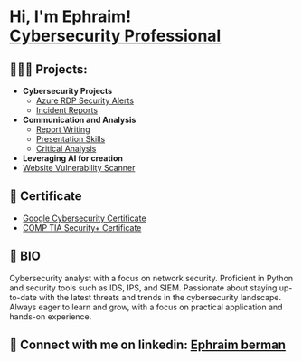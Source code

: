 <h1>Hi, I'm Ephraim! <br/> <a href="http://www.linkedin.com/in/ephraim-berman-30a13b317">Cybersecurity Professional</a></h1>

<h2> 🧑🏼‍💻 Projects:</h2>

- <b>Cybersecurity Projects </b>
  - [Azure RDP Security Alerts](https://github.com/Ephra-1-m/AzureVM-Monitor/blob/a7ced3f72f46cf081f4d881f18fac3f62fe8b1de/README.md)
  - [Incident Reports](https://) 
   <!-- <b>PowerShell</b>-->
- <b>Communication and Analysis</b>
  - [Report Writing](https://)
  - [Presentation Skills](https://)
  - [Critical Analysis](https://)
- <b>Leveraging AI for creation</b>
 - [Website Vulnerability Scanner](https://)
    
<h2> 📜 Certificate </h2>

- [Google Cybersecurity Certificate](https://coursera.org/verify/professional-cert/QIL4SC6G4ORN)
- [COMP TIA Security+ Certificate](https://www.credly.com/badges/f54801ee-e1d9-4801-81bd-27dcf36a2037/public_url)
<h2> 📓 BIO </h2>
Cybersecurity analyst with a focus on network security. Proficient in Python and security tools such as IDS, IPS, and SIEM.
Passionate about staying up-to-date with the latest threats and trends in the cybersecurity landscape. Always eager to learn and grow, 
with a focus on practical application and hands-on experience.


<h2> 🤳 Connect with me on linkedin: <a href="http://www.linkedin.com/in/ephraim-berman-30a13b317">Ephraim berman</a></h2>

